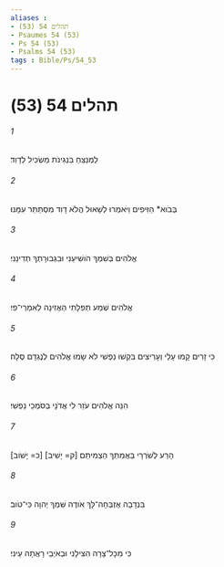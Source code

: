 ```yaml
---
aliases : 
- תהלים 54 (53)
- Psaumes 54 (53)
- Ps 54 (53)
- Psalms 54 (53)
tags : Bible/Ps/54_53
---
```


# תהלים 54 (53)

###### 1
לַמְנַצֵּחַ בִּנְגִינֹת מַשְׂכִּיל לְדָוִד׃
###### 2
בְּבֹוא* הַזִּיפִים וַיֹּאמְרוּ לְשָׁאוּל הֲלֹא דָוִד מִסְתַּתֵּר עִמָּנוּ׃
###### 3
אֱלֹהִים בְּשִׁמְךָ הֹושִׁיעֵנִי וּבִגְבוּרָתְךָ תְדִינֵנִי׃
###### 4
אֱלֹהִים שְׁמַע תְּפִלָּתִי הַאֲזִינָה לְאִמְרֵי־פִי׃
###### 5
כִּי זָרִים קָמוּ עָלַי וְעָרִיצִים בִּקְשׁוּ נַפְשִׁי לֹא שָׂמוּ אֱלֹהִים לְנֶגְדָּם סֶלָה׃
###### 6
הִנֵּה אֱלֹהִים עֹזֵר לִי אֲדֹנָי בְּסֹמְכֵי נַפְשִׁי׃
###### 7
[כ= יָשֹׁוב] [ק= יָשִׁיב] הָרַע לְשֹׁרְרָי בַּאֲמִתְּךָ הַצְמִיתֵם׃
###### 8
בִּנְדָבָה אֶזְבְּחָה־לָּךְ אֹודֶה שִּׁמְךָ יְהוָה כִּי־טֹוב׃
###### 9
כִּי מִכָּל־צָרָה הִצִּילָנִי וּבְאֹיְבַי רָאֲתָה עֵינִי׃

